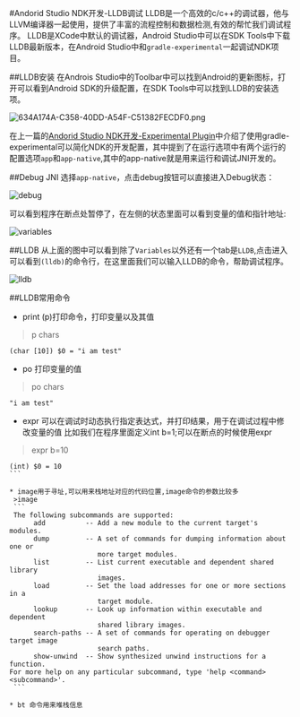 #Andorid Studio NDK开发-LLDB调试
LLDB是一个高效的c/c++的调试器，他与LLVM编译器一起使用，提供了丰富的流程控制和数据检测,有效的帮忙我们调试程序。
LLDB是XCode中默认的调试器，Android Studio中可以在SDK Tools中下载LLDB最新版本，在Android Studio中和`gradle-experimental`一起调试NDK项目。

##LLDB安装
在Androis Studio中的Toolbar中可以找到Android的更新图标，打开可以看到Android SDK的升级配置，在SDK Tools中可以找到LLDB的安装选项。

![634A174A-C358-40DD-A54F-C51382FECDF0.png](http://upload-images.jianshu.io/upload_images/22188-e998f2f638af115e.png?imageMogr2/auto-orient/strip%7CimageView2/2/w/1240)


在上一篇的[Andorid Studio NDK开发-Experimental Plugin](http://www.jianshu.com/p/dc63d8997df2)中介绍了使用gradle-experimental可以简化NDK的开发配置，其中提到了在运行选项中有两个运行的配置选项`app`和`app-native`,其中的app-native就是用来运行和调试JNI开发的。

##Debug JNI
选择`app-native`，点击debug按钮可以直接进入Debug状态：

![debug](http://upload-images.jianshu.io/upload_images/22188-b7f5571df9640a3d.png?imageMogr2/auto-orient/strip%7CimageView2/2/w/1240)

可以看到程序在断点处暂停了，在左侧的状态里面可以看到变量的值和指针地址:

![variables](http://upload-images.jianshu.io/upload_images/22188-a15de7514a8e34b3.png?imageMogr2/auto-orient/strip%7CimageView2/2/w/1240)


##LLDB
从上面的图中可以看到除了`Variables`以外还有一个tab是`LLDB`,点击进入可以看到`(lldb)`的命令行，在这里面我们可以输入LLDB的命令，帮助调试程序。

![lldb](http://upload-images.jianshu.io/upload_images/22188-d989d52be1d54e6a.png?imageMogr2/auto-orient/strip%7CimageView2/2/w/1240)


##LLDB常用命令
* print (p)打印命令，打印变量以及其值
> p chars
```
(char [10]) $0 = "i am test"
```
* po 打印变量的值
>po chars
```
"i am test"
```
* expr 可以在调试时动态执行指定表达式，并打印结果，用于在调试过程中修改变量的值
比如我们在程序里面定义int b=1;可以在断点的时候使用expr
>expr b=10
```
(int) $0 = 10
``` 

* image用于寻址,可以用来栈地址对应的代码位置,image命令的参数比较多
 >image
 ```
 The following subcommands are supported:
      add          -- Add a new module to the current target's modules.
      dump         -- A set of commands for dumping information about one or
                      more target modules.
      list         -- List current executable and dependent shared library
                      images.
      load         -- Set the load addresses for one or more sections in a
                      target module.
      lookup       -- Look up information within executable and dependent
                      shared library images.
      search-paths -- A set of commands for operating on debugger target image
                      search paths.
      show-unwind  -- Show synthesized unwind instructions for a function.
For more help on any particular subcommand, type 'help <command> <subcommand>'.
 ```

* bt 命令用来堆栈信息

